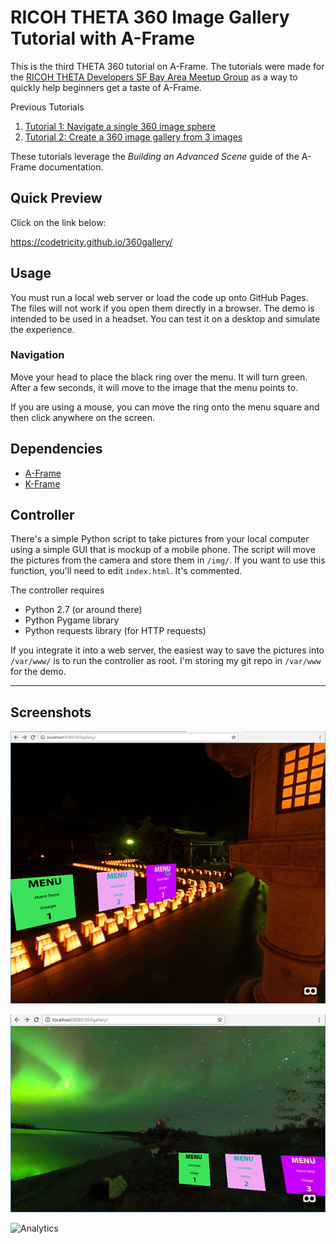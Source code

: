 # RICOH THETA 360 Image Gallery Tutorial with A-Frame

This is the third THETA 360 tutorial on A-Frame.  The tutorials
were made for the
[RICOH THETA Developers SF Bay Area Meetup Group](https://www.meetup.com/RICOH-THETA-Developers-SF-Bay-Area/)
as a way to quickly help beginners get a taste of A-Frame.

Previous Tutorials

1. [Tutorial 1: Navigate a single 360 image sphere](https://github.com/theta360developers/aframe-demo)
2. [Tutorial 2: Create a 360 image gallery from 3 images](https://github.com/theta360developers/360gallery)

These tutorials leverage the *Building an Advanced Scene* guide of the A-Frame documentation.

## Quick Preview

Click on the link below:

https://codetricity.github.io/360gallery/

## Usage

You must run a local web server or load the code up onto GitHub Pages.
The files will not work if you open them directly in a browser.
The demo is intended to be used in a headset. You can test it on a
desktop and simulate the experience.

### Navigation
Move your head to place the black ring over the menu. It will turn green. After a few seconds, it will move to the image that the
menu points to.

If you are using a mouse, you can move the ring onto the menu square
and then click anywhere on the screen.

## Dependencies

- [A-Frame](https://github.com/aframevr/aframe)
- [K-Frame](https://github.com/ngokevin/k-frame)

## Controller
There's a simple Python script to take pictures from your local computer using a simple GUI that is mockup of a mobile phone. The script will move the pictures from the camera and store them in `/img/`. If you want to use this function, you'll need to edit `index.html`. It's commented.

The controller requires

* Python 2.7 (or around there)
* Python Pygame library
* Python requests library (for HTTP requests)

If you integrate it into a web server, the easiest way to save the pictures into `/var/www/` is to run the controller as root. I'm storing my git repo in `/var/www` for the demo.

---

## Screenshots

![](img/doc/screenshot.png)

![](img/doc/screenshot2.png)

![Analytics](https://ga-beacon.appspot.com/UA-73311422-5/360gallery)
